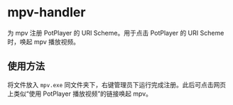 # mpv-handler
为 mpv 注册 PotPlayer 的 URI Scheme。用于点击 PotPlayer 的 URI Scheme 时，唤起 mpv 播放视频。

## 使用方法
将文件放入 `mpv.exe` 同文件夹下，右键管理员下运行完成注册。此后可点击网页上类似“使用 PotPlayer 播放视频”的链接唤起 mpv。
